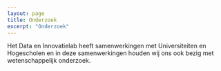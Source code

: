 ```yaml
---
layout: page
title: Onderzoek
excerpt: "Onderzoek"
---
```


Het Data en Innovatielab heeft samenwerkingen met Universiteiten en Hogescholen en in deze samenwerkingen houden wij ons ook bezig met wetenschappelijk onderzoek.


